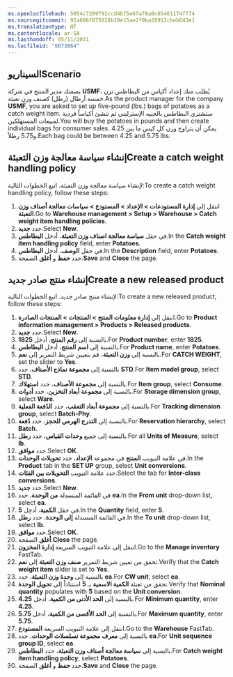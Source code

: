 ```yaml
---
ms.openlocfilehash: 5054c7209792ccd4bf5e6fa78a0c65461174f774
ms.sourcegitcommit: 92a606f075028b19e15ae2f9ba20912cbeb643e1
ms.translationtype: HT
ms.contentlocale: ar-SA
ms.lasthandoff: 05/11/2021
ms.locfileid: "6073864"
---
```



## <a name="scenario"></a><span data-ttu-id="50585-101">السيناريو</span><span class="sxs-lookup"><span data-stu-id="50585-101">Scenario</span></span>

<span data-ttu-id="50585-102">بصفتك مدير المنتج في شركة **USMF**، يُطلب منك إعداد أكياس من البطاطس تزن خمسة أرطال (رطل) كصنف وزن تعبئة.</span><span class="sxs-lookup"><span data-stu-id="50585-102">As the product manager for the company **USMF**, you are asked to set up five-pound (lbs.) bags of potatoes as a catch weight item.</span></span> <span data-ttu-id="50585-103">ستشتري البطاطس بالجنيه الإسترليني ثم تنشئ أكياساً فردية لمبيعات المستهلكين.</span><span class="sxs-lookup"><span data-stu-id="50585-103">You will buy the potatoes in pounds and then create individual bags for consumer sales.</span></span> <span data-ttu-id="50585-104">يمكن أن يتراوح وزن كل كيس ما بين 4.25 و5.75 رطلاً.</span><span class="sxs-lookup"><span data-stu-id="50585-104">Each bag could be between 4.25 and 5.75 lbs.</span></span> 

## <a name="create-a-catch-weight-handling-policy"></a><span data-ttu-id="50585-105">إنشاء سياسة معالجة وزن التعبئة</span><span class="sxs-lookup"><span data-stu-id="50585-105">Create a catch weight handling policy</span></span>
<span data-ttu-id="50585-106">لإنشاء سياسة معالجة وزن التعبئة، اتبع الخطوات التالية:</span><span class="sxs-lookup"><span data-stu-id="50585-106">To create a catch weight handling policy, follow these steps:</span></span>

1. <span data-ttu-id="50585-107">انتقل إلى **إدارة المستودعات > الإعداد > المستودع > سياسات معالجة أصناف وزن التعبئة**.</span><span class="sxs-lookup"><span data-stu-id="50585-107">Go to **Warehouse management > Setup > Warehouse > Catch weight item handling policies**.</span></span>
2. <span data-ttu-id="50585-108">حدد **جديد‎**.</span><span class="sxs-lookup"><span data-stu-id="50585-108">Select **New**.</span></span>
3. <span data-ttu-id="50585-109">في حقل **سياسة معالجة اصناف وزن التعبئة**، أدخل **البطاطس**.</span><span class="sxs-lookup"><span data-stu-id="50585-109">In the **Catch weight item handling policy** field, enter **Potatoes**.</span></span>
4. <span data-ttu-id="50585-110">في حقل **الوصف**، أدخل **البطاطس**.</span><span class="sxs-lookup"><span data-stu-id="50585-110">In the **Description** field, enter **Potatoes**.</span></span>
5. <span data-ttu-id="50585-111">حدد **حفظ** و **أغلق** الصفحة.</span><span class="sxs-lookup"><span data-stu-id="50585-111">**Save** and **Close** the page.</span></span>

## <a name="create-a-new-released-product"></a><span data-ttu-id="50585-112">إنشاء منتج صادر جديد</span><span class="sxs-lookup"><span data-stu-id="50585-112">Create a new released product</span></span> 
<span data-ttu-id="50585-113">لإنشاء منتج صادر جديد، اتبع الخطوات التالية:</span><span class="sxs-lookup"><span data-stu-id="50585-113">To create a new released product, follow these steps:</span></span>

1. <span data-ttu-id="50585-114">انتقل إلى **إدارة معلومات المنتج > المنتجات > المنتجات الصادرة**.</span><span class="sxs-lookup"><span data-stu-id="50585-114">Go to **Product information management > Products > Released products**.</span></span>
2. <span data-ttu-id="50585-115">حدد **جديد‎**.</span><span class="sxs-lookup"><span data-stu-id="50585-115">Select **New**.</span></span>
3. <span data-ttu-id="50585-116">بالنسبة إلى **رقم المنتج**، أدخل **1825**.</span><span class="sxs-lookup"><span data-stu-id="50585-116">For **Product number**, enter **1825**.</span></span>
4. <span data-ttu-id="50585-117">بالنسبة إلى **اسم المنتج**، أدخل **البطاطس**.</span><span class="sxs-lookup"><span data-stu-id="50585-117">For **Product name**, enter **Potatoes**.</span></span>
5. <span data-ttu-id="50585-118">بالنسبة إلى **وزن التعبئة**، قم بتعيين شريط التمرير إلى **نعم**.</span><span class="sxs-lookup"><span data-stu-id="50585-118">For **CATCH WEIGHT**, set the slider to **Yes**.</span></span>
6. <span data-ttu-id="50585-119">بالنسبة إلى **مجموعة نماذج الأصناف**، حدد **STD**.</span><span class="sxs-lookup"><span data-stu-id="50585-119">For **Item model group**, select **STD**.</span></span>
7. <span data-ttu-id="50585-120">بالنسبة إلى **مجموعة الأصناف**، حدد **استهلاك**.</span><span class="sxs-lookup"><span data-stu-id="50585-120">For **Item group**, select **Consume**.</span></span>
8. <span data-ttu-id="50585-121">بالنسبة إلى **مجموعة أبعاد التخزين**، حدد **أدوات**.</span><span class="sxs-lookup"><span data-stu-id="50585-121">For **Storage dimension group**, select **Ware**.</span></span>
9. <span data-ttu-id="50585-122">بالنسبة إلى **مجموعة أبعاد التعقب**، حدد **الدُفعة الفعلية**.</span><span class="sxs-lookup"><span data-stu-id="50585-122">For **Tracking dimension group**, select **Batch-Phy**.</span></span>
10. <span data-ttu-id="50585-123">بالنسبة إلى **التدرج الهرمي للحجز**، حدد **دُفعة**.</span><span class="sxs-lookup"><span data-stu-id="50585-123">For **Reservation hierarchy**, select **Batch**.</span></span>
11. <span data-ttu-id="50585-124">بالنسبة إلى جميع **وحدات القياس**، حدد **رطل**.</span><span class="sxs-lookup"><span data-stu-id="50585-124">For all **Units of Measure**, select **lb**.</span></span>
12. <span data-ttu-id="50585-125">حدد **موافق**.</span><span class="sxs-lookup"><span data-stu-id="50585-125">Select **OK**.</span></span>
13. <span data-ttu-id="50585-126">في علامة التبويب **المنتج** في مجموعة **الإعداد**، حدد **تحويلات الوحدات**.</span><span class="sxs-lookup"><span data-stu-id="50585-126">In the **Product** tab in the **SET UP** group, select **Unit conversions**.</span></span>
14. <span data-ttu-id="50585-127">حدد علامة التبويب **التحويلات بين الفئات**.</span><span class="sxs-lookup"><span data-stu-id="50585-127">Select the tab for **Inter-class conversions**.</span></span> 
15. <span data-ttu-id="50585-128">حدد **جديد‎**.</span><span class="sxs-lookup"><span data-stu-id="50585-128">Select **New**.</span></span>
16. <span data-ttu-id="50585-129">في القائمة المنسدلة **من الوحدة**، حدد **ea**.</span><span class="sxs-lookup"><span data-stu-id="50585-129">In the **From unit** drop-down list, select **ea**.</span></span>
17. <span data-ttu-id="50585-130">في حقل **الكمية**، أدخِل **5**.</span><span class="sxs-lookup"><span data-stu-id="50585-130">In the **Quantity** field, enter **5**.</span></span>
18. <span data-ttu-id="50585-131">في القائمة المنسدلة **إلى الوحدة**، حدد **رطل**.</span><span class="sxs-lookup"><span data-stu-id="50585-131">In the **To unit** drop-down list, select **lb**.</span></span>
19. <span data-ttu-id="50585-132">حدد **موافق**.</span><span class="sxs-lookup"><span data-stu-id="50585-132">Select **OK**.</span></span>
20. <span data-ttu-id="50585-133">**أغلق** الصفحة.</span><span class="sxs-lookup"><span data-stu-id="50585-133">**Close** the page.</span></span>
21. <span data-ttu-id="50585-134">انتقل إلى علامة التبويب السريعة **إدارة المخزون**.</span><span class="sxs-lookup"><span data-stu-id="50585-134">Go to the **Manage inventory** FastTab.</span></span>
22. <span data-ttu-id="50585-135">تحقق من تعيين شريط التمرير **صنف وزن التعبئة** إلى **نعم**.</span><span class="sxs-lookup"><span data-stu-id="50585-135">Verify that the **Catch weight item** slider is set to **Yes**.</span></span>
23. <span data-ttu-id="50585-136">بالنسبة إلى **وحدة وزن التعبئة**، حدد **ea**.</span><span class="sxs-lookup"><span data-stu-id="50585-136">For **CW unit**, select **ea**.</span></span>
24. <span data-ttu-id="50585-137">تحقق من تعبئة **الكمية الاسمية** بـ **5** استناداً إلى **تحويل الوحدة**.</span><span class="sxs-lookup"><span data-stu-id="50585-137">Verify that **Nominal quantity** populates with **5** based on the **Unit conversion**.</span></span>
25. <span data-ttu-id="50585-138">بالنسبة إلى **الحد الأدنى من الكمية**، أدخل **4.25**.</span><span class="sxs-lookup"><span data-stu-id="50585-138">For **Minimum quantity**, enter **4.25**.</span></span>
26. <span data-ttu-id="50585-139">بالنسبة إلى **الحد الأقصى من الكمية**، أدخل **5.75**.</span><span class="sxs-lookup"><span data-stu-id="50585-139">For **Maximum quantity**, enter **5.75**.</span></span>
27. <span data-ttu-id="50585-140">انتقل إلى علامة التبويب السريعة **المستودع**.</span><span class="sxs-lookup"><span data-stu-id="50585-140">Go to the **Warehouse** FastTab.</span></span>
28. <span data-ttu-id="50585-141">بالنسبة إلى **معرف مجموعة تسلسلات الوحدات**، حدد **ea**.</span><span class="sxs-lookup"><span data-stu-id="50585-141">For **Unit sequence group ID**, select **ea**.</span></span>
29. <span data-ttu-id="50585-142">بالنسبة إلى **سياسة معالجة أصناف وزن التعبئة**، حدد **البطاطس**.</span><span class="sxs-lookup"><span data-stu-id="50585-142">For **Catch weight item handling policy**, select **Potatoes**.</span></span>
30. <span data-ttu-id="50585-143">حدد **حفظ** و **أغلق** الصفحة.</span><span class="sxs-lookup"><span data-stu-id="50585-143">**Save** and **Close** the page.</span></span>
